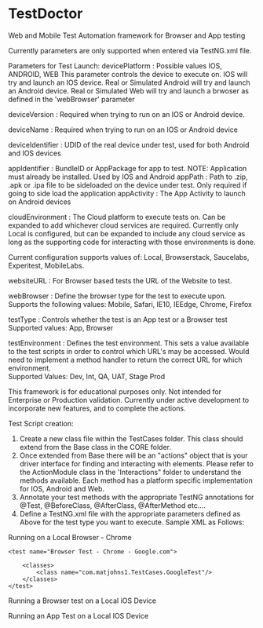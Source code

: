 # TestDoctor
Web and Mobile Test Automation framework for Browser and App testing

Currently parameters are only supported when entered via TestNG.xml file. 

Parameters for Test Launch: 
devicePlatform : Possible values IOS, ANDROID, WEB
This parameter controls the device to execute on. 
IOS will try and launch an IOS device. Real or Simulated
Android will try and launch an Android device. Real or Simulated
Web will try and launch a brwoser as defined in the 'webBrowser' parameter

deviceVersion : Required when trying to run on an IOS or Android device. 
 
deviceName : Required when trying to run on an IOS or Android device
 
deviceIdentifier : UDID of the real device under test, used for both Android and IOS devices

appIdentifier : BundleID or AppPackage for app to test. NOTE: Application must already be installed. Used by IOS and Android
appPath : Path to .zip, .apk or .ipa file to be sideloaded on the device under test. Only required if going to side load the application
appActivity : The App Activity to launch on Android devices

cloudEnvironment : The Cloud platform to execute tests on. Can be expanded to add whichever cloud services are required. Currently only Local is configured, but can be expanded to include any cloud service as long as the supporting code for interacting with those environments is done. 

Current configuration supports values of: Local, Browserstack, Saucelabs, Experitest, MobileLabs.

websiteURL : For Browser based tests the URL of the Website to test. 

webBrowser : Define the browser type for the test to execute upon. 
Supports the following values: Mobile, Safari, IE10, IEEdge, Chrome, Firefox
 
testType :  Controls whether the test is an App test or a Browser test
Supported values: App, Browser

testEnvironment : Defines the test environment. This sets a value available to the test scripts in order to control which URL's may be accessed. Would need to implement a method handler to return the correct URL for which environment.  
Supported Values: Dev, Int, QA, UAT, Stage Prod

This framework is for educational purposes only. Not intended for Enterprise or Production validation. Currently under active development to incorporate new features, and to complete the actions. 

Test Script creation: 
1. Create a new class file within the TestCases folder. This class should extend from the Base class in the CORE folder. 
2. Once extended from Base there will be an "actions" object that is your driver interface for finding and interacting with elements. Please refer to the ActionModule class in the 'Interactions" folder to understand the methods available. Each method has a platform specific implementation for IOS, Android and Web. 
3. Annotate your test methods with the appropriate TestNG annotations for @Test, @BeforeClass, @AfterClass, @AfterMethod etc....
4. Define a TestNG.xml file with the appropriate parameters defined as Above for the test type you want to execute. Sample XML as Follows: 

Running on a Local Browser - Chrome
<!DOCTYPE suite SYSTEM "http://testng.org/testng-1.0.dtd">
<suite name="Framework Test" verbose="1" parallel="false">
   	<parameter name="testType" value="BROWSER" />
        <parameter name="devicePlatform" value="Web" />
        <parameter name="testEnvironment" value="PROD" />
        <parameter name="cloudEnvironment" value="Local"/>
        <parameter name="webBrowser" value="chrome" />
        <parameter name="websiteURL" value="https://www.google.com" />
   
    <test name="Browser Test - Chrome - Google.com">
        
        <classes>
            <class name="com.matjohns1.TestCases.GoogleTest"/>
        </classes>
    </test>
</suite>

Running a Browser test on a Local iOS Device

<suite name="Framework Test" verbose="1" parallel="false">
    <test name="Device Test - iOS - Google.com">
        <parameter name="testType" value="BROWSER" />
        <parameter name="testEnvironment" value="PROD" />
        <parameter name="deviceName" value="iPhone XS Max" />
        <parameter name="deviceVersion" value="12.3.1" />
        <parameter name="deviceIdentifier" value="00008020-101D2DACEF04002E" />
        <parameter name="devicePlatform" value="IOS" />
        <parameter name="cloudEnvironment" value="Local"/>
        <parameter name="webBrowser" value="MOBILE" />
        <parameter name="websiteURL" value="https://www.google.com" />
        <classes>
            <class name="com.matjohns1.TestCases.GoogleTest"/>
        </classes>
    </test>
</suite>


Running an App Test on a Local IOS Device
<!DOCTYPE suite SYSTEM "http://testng.org/testng-1.0.dtd">
<suite name="Framework Test" verbose="1" parallel="false">
    <test name="Device Test - iOS - Test App">
        <parameter name="testType" value="App" />
        <parameter name="testEnvironment" value="PROD" />
        <parameter name="deviceName" value="iPhone XS Max" />
        <parameter name="deviceVersion" value="12.3.1" />
        <parameter name="deviceIdentifier" value="00008020-101D2DACEF04002E" />
        <parameter name="devicePlatform" value="IOS" />
        <parameter name="cloudEnvironment" value="Local"/>
        <parameter name="appIdentifier" value="com.matjohns1.TestApp" />
        <classes>
            <class name="com.matjohns1.TestCases.GoogleTest"/>
        </classes>
    </test>
</suite>
